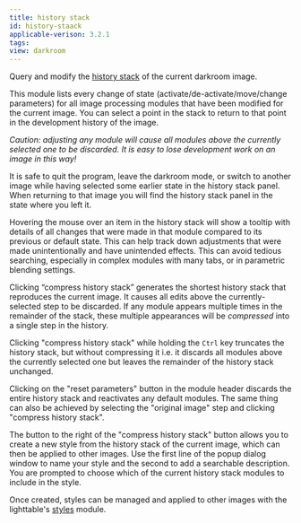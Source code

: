 ```yaml
---
title: history stack
id: history-staack
applicable-verison: 3.2.1
tags: 
view: darkroom
---
```


Query and modify the [history stack](../../../darkroom/processing-modules-and-pixelpipe/history-stack.md) of the current darkroom image.

This module lists every change of state (activate/de-activate/move/change parameters) for all image processing modules that have been modified for the current image. You can select a point in the stack to return to that point in the development history of the image.

_Caution: adjusting any module will cause all modules above the currently selected one to be discarded. It is easy to lose development work on an image in this way!_

It is safe to quit the program, leave the darkroom mode, or switch to another image while having selected some earlier state in the history stack panel. When returning to that image you will find the history stack panel in the state where you left it.

Hovering the mouse over an item in the history stack will show a tooltip with details of all changes that were made in that module compared to its previous or default state. This can help track down adjustments that were made unintentionally and have unintended effects. This can avoid tedious searching, especially in complex modules with many tabs, or in parametric blending settings.

Clicking “compress history stack” generates the shortest history stack that reproduces the current image. It causes all edits above the currently-selected step to be discarded. If any module appears multiple times in the remainder of the stack, these multiple appearances will be _compressed_ into a single step in the history.

Clicking "compress history stack" while holding the `Ctrl` key truncates the history stack, but without compressing it i.e. it discards all modules above the currently selected one but leaves the remainder of the history stack unchanged.

Clicking on the "reset parameters" button in the module header discards the entire history stack and reactivates any default modules. The same thing can also be achieved by selecting the "original image" step and clicking "compress history stack".

The button to the right of the "compress history stack" button allows you to create a new style from the history stack of the current image, which can then be applied to other images. Use the first line of the popup dialog window to name your style and the second to add a searchable description. You are prompted to choose which of the current history stack modules to include in the style.

Once created, styles can be managed and applied to other images with the lighttable's [styles](../lighttable/styles.md) module. 
